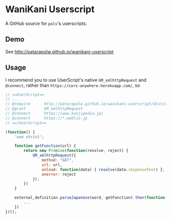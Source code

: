# WaniKani Userscript

A GitHub source for `polv`'s userscripts.

## Demo

See <http://patarapolw.github.io/wanikani-userscript>

## Usage

I recommend you to use UserScript's native `GM_xmlhttpRequest` and `@connect`, rather than `https://cors-anywhere.herokuapp.com/`, so

```javascript
// ==UserScript==
// ...
// @require      http://patarapolw.github.io/wanikani-userscript/dist/external_definition.min.js
// @grant        GM_xmlhttpRequest
// @connect      https://www.kanjipedia.jp/
// @connect      https://*.weblio.jp
// ==/UserScript==

(function() {
    'use strict';

    function getFunction(url) {
        return new Promise(function(resolve, reject) {
            GM_xmlhttpRequest({
                method: "GET",
                url: url,
                onload: function(data) { resolve(data.responseText) },
                onerror: reject
            });
        })
    }

    external_definition.parseJapanese(word, getFunction).then(function(r) {
        ...
    })
})();
```
